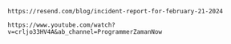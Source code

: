 `https://resend.com/blog/incident-report-for-february-21-2024`

`https://www.youtube.com/watch?v=crljo33HV4A&ab_channel=ProgrammerZamanNow`
